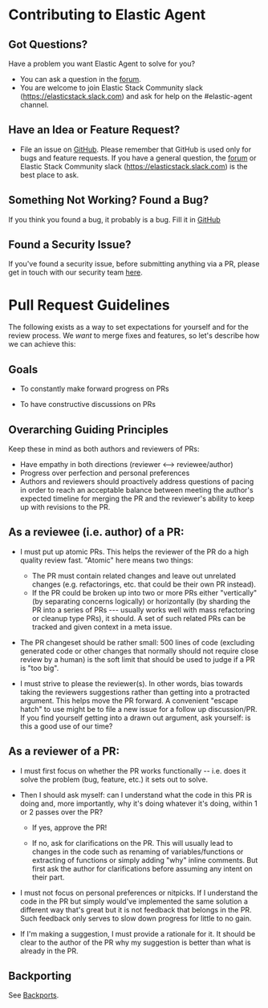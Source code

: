 # Contributing to Elastic Agent

## Got Questions?

Have a problem you want Elastic Agent to solve for you?

* You can ask a question in the [forum](https://discuss.elastic.co/c/elastic-stack/elastic-agent).
* You are welcome to join Elastic Stack Community slack (https://elasticstack.slack.com) and ask for help on the #elastic-agent channel.

## Have an Idea or Feature Request?

* File an issue on [GitHub](https://github.com/elastic/elastic-agent/issues). Please remember that GitHub is used only for bugs and feature requests. If you have a general question, the [forum](https://discuss.elastic.co/c/elastic-stack/elastic-agent) or Elastic Stack Community slack (https://elasticstack.slack.com) is the best place to ask.

## Something Not Working? Found a Bug?

If you think you found a bug, it probably is a bug. Fill it in [GitHub](https://github.com/elastic/elastic-agent/issues)

## Found a Security Issue?

If you've found a security issue, before submitting anything via a PR, please
get in touch with our security team [here](https://www.elastic.co/community/security).

# Pull Request Guidelines

The following exists as a way to set expectations for yourself and for the review process. We *want* to merge fixes and features, so let's describe how we can achieve this:

## Goals

* To constantly make forward progress on PRs

* To have constructive discussions on PRs

## Overarching Guiding Principles

Keep these in mind as both authors and reviewers of PRs:

* Have empathy in both directions (reviewer <--> reviewee/author)
* Progress over perfection and personal preferences
* Authors and reviewers should proactively address questions of pacing in order to reach an acceptable balance between meeting the author's expected timeline for merging the PR and the reviewer's ability to keep up with revisions to the PR.

## As a reviewee (i.e. author) of a PR:

* I must put up atomic PRs. This helps the reviewer of the PR do a high quality review fast. "Atomic" here means two things:
  - The PR must contain related changes and leave out unrelated changes (e.g. refactorings, etc. that could be their own PR instead).
  - If the PR could be broken up into two or more PRs either "vertically" (by separating concerns logically) or horizontally (by sharding the PR into a series of PRs --- usually works well with mass refactoring or cleanup type PRs), it should. A set of such related PRs can be tracked and given context in a meta issue.

* The PR changeset should be rather small: 500 lines of code (excluding generated code or other changes that normally should not require close review by a human) is the soft limit that should be used to judge if a PR is "too big".

* I must strive to please the reviewer(s). In other words, bias towards taking the reviewers suggestions rather than getting into a protracted argument. This helps move the PR forward. A convenient "escape hatch" to use might be to file a new issue for a follow up discussion/PR. If you find yourself getting into a drawn out argument, ask yourself: is this a good use of our time?

## As a reviewer of a PR:

* I must first focus on whether the PR works functionally -- i.e. does it solve the problem (bug, feature, etc.) it sets out to solve.

* Then I should ask myself: can I understand what the code in this PR is doing and, more importantly, why it's doing whatever it's doing, within 1 or 2 passes over the PR?

  * If yes, approve the PR!

  * If no, ask for clarifications on the PR. This will usually lead to changes in the code such as renaming of variables/functions or extracting of functions or simply adding "why" inline comments. But first ask the author for clarifications before assuming any intent on their part.

* I must not focus on personal preferences or nitpicks. If I understand the code in the PR but simply would've implemented the same solution a different way that's great but it is not feedback that belongs in the PR. Such feedback only serves to slow down progress for little to no gain.

* If I'm making a suggestion, I must provide a rationale for it.  It should be clear to the author of the PR why my suggestion is better than what is already in the PR.


## Backporting

See [Backports](./docs/backports).
